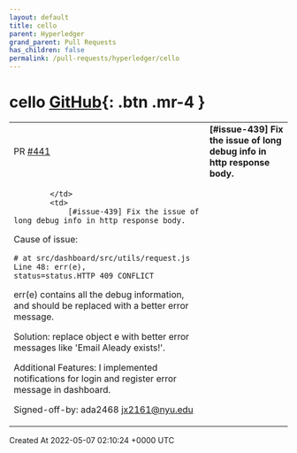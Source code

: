 ```yaml
---
layout: default
title: cello
parent: Hyperledger
grand_parent: Pull Requests
has_children: false
permalink: /pull-requests/hyperledger/cello
---
```


# cello <span class="fs-3 right-align">[GitHub](https://github.com/hyperledger/cello){: .btn .mr-4 }</span>


<div>
    <table>
        <tr>
            <td>
                PR <a href="https://github.com/hyperledger/cello/pull/441" class=".btn">#441</a>
            </td>
            <td>
                <b>
                    [#issue-439] Fix the issue of long debug info in http response body.
                </b>
            </td>
        </tr>
        <tr>
            <td>
                
            </td>
            <td>
                [#issue-439] Fix the issue of long debug info in http response body.

Cause of issue:

```python3
# at src/dashboard/src/utils/request.js
Line 48: err(e), status=status.HTTP_409_CONFLICT

```
err(e) contains all the debug information, and should be replaced with a better error message.

Solution:
replace object e with better error messages like 'Email Aleady exists!'.

Additional Features:
I implemented notifications for login and register error message in dashboard.

Signed-off-by: ada2468 <jx2161@nyu.edu>
            </td>
        </tr>
    </table>
    <div class="right-align">
        Created At 2022-05-07 02:10:24 +0000 UTC
    </div>
</div>

